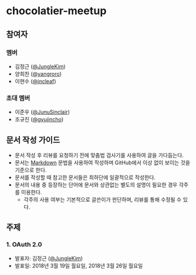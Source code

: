 # chocolatier-meetup

## 참여자

### 멤버

- 김정근 ([@JungleKim](https://github.com/JungleKim))
- 양희찬 ([@yangroro](https://github.com/yangroro))
- 이현수 ([@incleaf](https://github.com/incleaf))

### 초대 멤버

- 이준우 ([@JunuSinclair](https://github.com/JunuSinclair))
- 조규진 ([@gyujincho](https://github.com/gyujincho))

## 문서 작성 가이드

- 문서 작성 후 리뷰를 요청하기 전에 맞춤법 검사기를 사용하여 글을 가다듬는다.
- 문서는 [Markdown](https://en.wikipedia.org/wiki/Markdown) 문법을 사용하여 작성하며 GitHub에서 이상 없이 보이는 것을 기준으로 한다.
- 문서를 작성할 때 참고한 문서들은 최하단에 일괄적으로 작성한다.
- 문서의 내용 중 등장하는 단어에 문서와 상관없는 별도의 설명이 필요한 경우 각주를 이용한다.
    - 각주의 사용 여부는 기본적으로 글쓴이가 판단하며, 리뷰를 통해 수정될 수 있다.

## 주제

### 1. OAuth 2.0

- 발표자: 김정근 ([@JungleKim](https://github.com/JungleKim))
- 발표일: 2018년 3월 19일 월요일, 2018년 3월 26일 월요일
